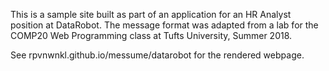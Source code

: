 This is a sample site built as part of an application for an HR Analyst position at DataRobot. The message format was adapted from a lab for the COMP20 Web Programming class at Tufts University, Summer 2018.

 
See rpvnwnkl.github.io/messume/datarobot for the rendered webpage.
